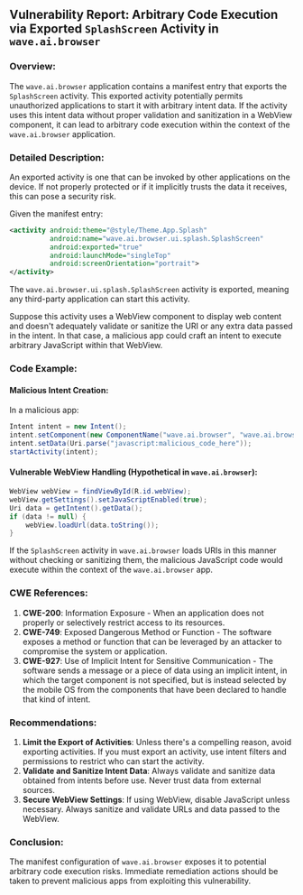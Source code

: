 ## Vulnerability Report: Arbitrary Code Execution via Exported `SplashScreen` Activity in `wave.ai.browser`

### Overview:

The `wave.ai.browser` application contains a manifest entry that exports the `SplashScreen` activity. This exported activity potentially permits unauthorized applications to start it with arbitrary intent data. If the activity uses this intent data without proper validation and sanitization in a WebView component, it can lead to arbitrary code execution within the context of the `wave.ai.browser` application.

### Detailed Description:

An exported activity is one that can be invoked by other applications on the device. If not properly protected or if it implicitly trusts the data it receives, this can pose a security risk.

Given the manifest entry:
```xml
<activity android:theme="@style/Theme.App.Splash" 
          android:name="wave.ai.browser.ui.splash.SplashScreen" 
          android:exported="true" 
          android:launchMode="singleTop" 
          android:screenOrientation="portrait">
</activity>
```
The `wave.ai.browser.ui.splash.SplashScreen` activity is exported, meaning any third-party application can start this activity.

Suppose this activity uses a WebView component to display web content and doesn't adequately validate or sanitize the URI or any extra data passed in the intent. In that case, a malicious app could craft an intent to execute arbitrary JavaScript within that WebView.

### Code Example:

#### Malicious Intent Creation:
In a malicious app:
```java
Intent intent = new Intent();
intent.setComponent(new ComponentName("wave.ai.browser", "wave.ai.browser.ui.splash.SplashScreen"));
intent.setData(Uri.parse("javascript:malicious_code_here"));
startActivity(intent);
```

#### Vulnerable WebView Handling (Hypothetical in `wave.ai.browser`):
```java
WebView webView = findViewById(R.id.webView);
webView.getSettings().setJavaScriptEnabled(true);
Uri data = getIntent().getData();
if (data != null) {
    webView.loadUrl(data.toString());
}
```

If the `SplashScreen` activity in `wave.ai.browser` loads URIs in this manner without checking or sanitizing them, the malicious JavaScript code would execute within the context of the `wave.ai.browser` app.

### CWE References:

1. **CWE-200**: Information Exposure - When an application does not properly or selectively restrict access to its resources.
2. **CWE-749**: Exposed Dangerous Method or Function - The software exposes a method or function that can be leveraged by an attacker to compromise the system or application.
3. **CWE-927**: Use of Implicit Intent for Sensitive Communication - The software sends a message or a piece of data using an implicit intent, in which the target component is not specified, but is instead selected by the mobile OS from the components that have been declared to handle that kind of intent.

### Recommendations:

1. **Limit the Export of Activities**: Unless there's a compelling reason, avoid exporting activities. If you must export an activity, use intent filters and permissions to restrict who can start the activity.
2. **Validate and Sanitize Intent Data**: Always validate and sanitize data obtained from intents before use. Never trust data from external sources.
3. **Secure WebView Settings**: If using WebView, disable JavaScript unless necessary. Always sanitize and validate URLs and data passed to the WebView.

### Conclusion:

The manifest configuration of `wave.ai.browser` exposes it to potential arbitrary code execution risks. Immediate remediation actions should be taken to prevent malicious apps from exploiting this vulnerability.
